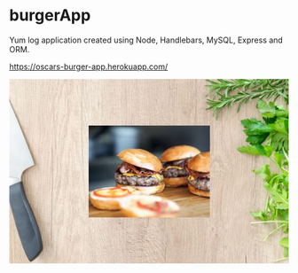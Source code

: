 # burgerApp
Yum log application created using Node, Handlebars, MySQL, Express and ORM. 

https://oscars-burger-app.herokuapp.com/

![Page](/public/assets/images/home.jpg?raw=true "Screen-shot")